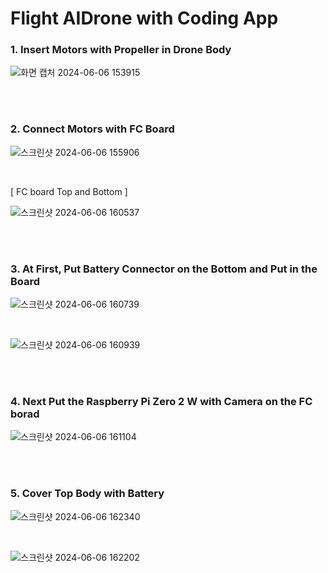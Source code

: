 # Flight AIDrone with Coding App 

### 1. Insert Motors with Propeller in Drone Body 

![화면 캡처 2024-06-06 153915](https://github.com/irbrain/AIDrone/assets/122161666/0b12acce-e264-49c1-9323-b3e1c81d0a19)

<br/><br/>

### 2. Connect Motors with FC Board 

![스크린샷 2024-06-06 155906](https://github.com/irbrain/AIDrone/assets/122161666/9c87efb3-d828-486d-b9eb-1bd19f7861df)

<br/>

[ FC board Top and Bottom ]

![스크린샷 2024-06-06 160537](https://github.com/irbrain/AIDrone/assets/122161666/85da5282-dcb8-43db-859c-5bbfbca8e3fa)

<br/><br/>

### 3. At First,  Put Battery Connector on the Bottom and Put in the Board

![스크린샷 2024-06-06 160739](https://github.com/irbrain/AIDrone/assets/122161666/34f3a266-a8f9-4d05-a1c0-3c884c2a455f)

<br/>

![스크린샷 2024-06-06 160939](https://github.com/irbrain/AIDrone/assets/122161666/cff80b9a-cbcd-47d7-acd6-7044d522db76)

<br/><br/>

### 4. Next Put the Raspberry Pi Zero 2 W with Camera on the FC borad

![스크린샷 2024-06-06 161104](https://github.com/irbrain/AIDrone/assets/122161666/9fc3047a-3c22-4aa0-9f4c-09ad92976dd3)

<br/><br/>

### 5. Cover Top Body with Battery

![스크린샷 2024-06-06 162340](https://github.com/irbrain/AIDrone/assets/122161666/3b6a7763-8778-4e0d-9e11-5b911d69860d)

<br/> 

![스크린샷 2024-06-06 162202](https://github.com/irbrain/AIDrone/assets/122161666/1aa4401d-37b5-4a20-a894-8ec949b2b144)

 









